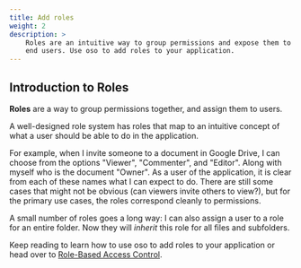 ```yaml
---
title: Add roles
weight: 2
description: >
    Roles are an intuitive way to group permissions and expose them to
    end users. Use oso to add roles to your application.
---
```


##  Introduction to Roles

<!-- TODO: Review me  -->

**Roles** are a way to group permissions together, and assign them to users.

A well-designed role system has roles that map to an intuitive concept of what a user should
be able to do in the application.


<!-- -- Insert image along this lines of [this](https://slides.com/samscott/access-python#/13/0/0) --  -->


For example, when I invite someone to a document in Google Drive, I can choose from the options
"Viewer", "Commenter", and "Editor". Along with myself who is the document "Owner". As a user of the
application, it is clear from each of these names what I can expect to do. There are still some cases that might not be obvious (can viewers invite others to view?), but for the primary use cases, the roles correspond cleanly to permissions.

A small number of roles goes a long way: I can also assign a user to a role for an entire folder.
Now they will _inherit_ this role for all files and subfolders. 

Keep reading to learn how to use oso to add roles to your application or
head over to [Role-Based Access Control](../../learn/roles).
